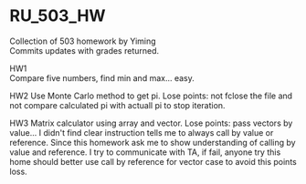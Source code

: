 # RU_503_HW
Collection of 503 homework by Yiming  
Commits updates with grades returned.

HW1  
Compare five numbers, find min and max... easy.

HW2
Use Monte Carlo method to get pi.
Lose points: not fclose the file and not compare calculated pi with actuall pi to stop iteration.

HW3
Matrix calculator using array and vector.
Lose points: pass vectors by value... 
I didn't find clear instruction tells me to always call by value or reference. Since this homework ask me to show understanding of calling by value and reference. I try to communicate with TA, if fail, anyone try this home should better use call by reference for vector case to avoid this points loss.
